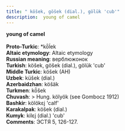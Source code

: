 ```yaml
---
title: " köšek, göšek (dial.), gölük 'cub'"
description:  young of camel
---
```

<p data-pagefind-weight="0.5">
<strong> young of camel</strong><br><br>
<strong>Proto-Turkic</strong>:  *kȫĺek<br>
<strong>Altaic etymology</strong>:  Altaic etymology<br>
<strong>Russian meaning</strong>:  верблюжонок<br>
<strong>Turkish</strong>:  köšek, göšek (dial.), gölük 'cub'<br>
<strong>Middle Turkic</strong>:  köšek (AH)<br>
<strong>Uzbek</strong>:  küšek (dial.)<br>
<strong>Azerbaidzhan</strong>:  köšäk<br>
<strong>Turkmen</strong>:  kȫšek<br>
<strong>Chuvash</strong>:  > Hung. kölyök (see Gombocz 1912)<br>
<strong>Bashkir</strong>:  kölökɛj 'calf'<br>
<strong>Karakalpak</strong>:  köšek (dial.)<br>
<strong>Kumyk</strong>:  kilɛj (dial.) 'cub'<br>
<strong>Comments</strong>:  ЭСТЯ 5, 126-127.<br>

</p>
